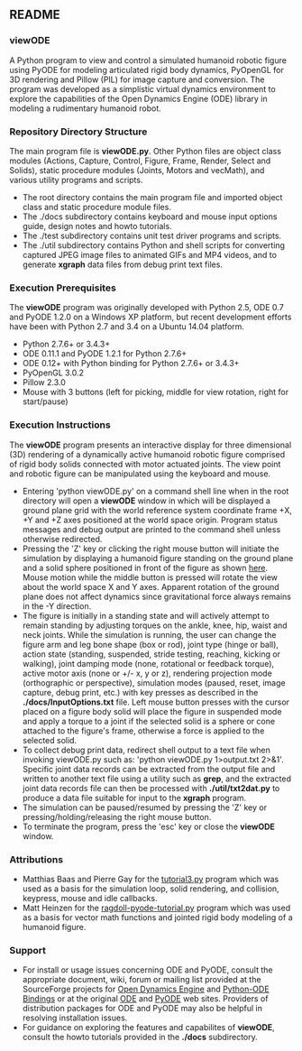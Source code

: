 ## README ##

### viewODE ###
 
A Python program to view and control a simulated humanoid robotic figure using PyODE for modeling articulated rigid body dynamics, PyOpenGL for 3D rendering and Pillow (PIL) for image capture and conversion. The program was developed as a simplistic virtual dynamics environment to explore the capabilities of the Open Dynamics Engine (ODE) library in modeling a rudimentary humanoid robot. 

### Repository Directory Structure ###

The main program file is **viewODE.py**. Other Python files are object class modules (Actions, Capture, Control, Figure, Frame, Render, Select and Solids), static procedure modules (Joints, Motors and vecMath), and various utility programs and scripts.

* The root directory contains the main program file and imported object class and static procedure module files.
* The ./docs subdirectory contains keyboard and mouse input options guide, design notes and howto tutorials.
* The ./test subdirectory contains unit test driver programs and scripts.
* The ./util subdirectory contains Python and shell scripts for converting captured JPEG image files to animated GIFs and MP4 videos, and to generate **xgraph** data files from debug print text files.

### Execution Prerequisites ###

The **viewODE** program was originally developed with Python 2.5, ODE 0.7 and PyODE 1.2.0 on a Windows XP platform, but recent development efforts have been with Python 2.7 and 3.4 on a Ubuntu 14.04 platform.

* Python 2.7.6+ or 3.4.3+
* ODE 0.11.1 and PyODE 1.2.1 for Python 2.7.6+
* ODE 0.12+ with Python binding for Python 2.7.6+ or 3.4.3+
* PyOpenGL 3.0.2
* Pillow 2.3.0
* Mouse with 3 buttons (left for picking, middle for view rotation, right for start/pause)

### Execution Instructions ###

The **viewODE** program presents an interactive display for three dimensional (3D) rendering of a dynamically active humanoid robotic figure comprised of rigid body solids connected with motor actuated joints. The view point and robotic figure can be manipulated using the keyboard and mouse.

* Entering 'python viewODE.py' on a command shell line when in the root directory will open a **viewODE** window in which will be displayed a ground plane grid with the world reference system coordinate frame +X, +Y and +Z axes positioned at the world space origin. Program status messages and debug output are printed to the command shell unless otherwise redirected.
* Pressing the 'Z' key or clicking the right mouse button will initiate the simulation by displaying a humanoid figure standing on the ground plane and a solid sphere positioned in front of the figure as shown [here](./docs/start_image.png). Mouse motion while the middle button is pressed will rotate the view about the world space X and Y axes. Apparent rotation of the ground plane does not affect dynamics since gravitational force always remains in the -Y direction.
* The figure is initially in a standing state and will actively attempt to remain standing by adjusting torques on the ankle, knee, hip, waist and neck joints. While the simulation is running, the user can change the figure arm and leg bone shape (box or rod), joint type (hinge or ball), action state (standing, suspended, stride testing, reaching, kicking or walking), joint damping mode (none, rotational or feedback torque), active motor axis (none or +/- x, y or z), rendering projection mode (orthographic or perspective), simulation modes (paused, reset, image capture, debug print, etc.) with key presses as described in the **./docs/InputOptions.txt** file. Left mouse button presses with the cursor placed on a figure body solid will place the figure in suspended mode and apply a torque to a joint if the selected solid is a sphere or cone attached to the figure's frame, otherwise a force is applied to the selected solid.
* To collect debug print data, redirect shell output to a text file when invoking viewODE.py such as: 'python viewODE.py 1>output.txt 2>&1'. Specific joint data records can be extracted from the output file and written to another text file using a utility such as **grep**, and the extracted joint data records file can then be processed with **./util/txt2dat.py** to produce a data file suitable for input to the **xgraph** program.
* The simulation can be paused/resumed by pressing the 'Z' key or pressing/holding/releasing the right mouse button.
* To terminate the program, press the 'esc' key or close the **viewODE** window.

### Attributions ###

* Matthias Baas and Pierre Gay for the [tutorial3.py](https://sourceforge.net/projects/pyode/) program which was used as a basis for the simulation loop, solid rendering, and collision, keypress, mouse and idle callbacks.
* Matt Heinzen for the [ragdoll-pyode-tutorial.py](http://monsterden.net/software/ragdoll-pyode-tutorial) program which was used as a basis for vector math functions and jointed rigid body modeling of a humanoid figure.

### Support ###

* For install or usage issues concerning ODE and PyODE, consult the appropriate document, wiki, forum or mailing list provided at the SourceForge projects for [Open Dynamics Engine](https://sourceforge.net/projects/opende/) and [Python-ODE Bindings](https://sourceforge.net/projects/pyode/) or at the original [ODE](http://ode.org/) and [PyODE](http://pyode.sourceforge.net/) web sites. Providers of distribution packages for ODE and PyODE may also be helpful in resolving installation issues.
* For guidance on exploring the features and capabilites of **viewODE**, consult the howto tutorials provided in the **./docs** subdirectory.